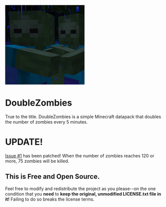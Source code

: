 <img src="./pack.png" height=256 width=256/>

# DoubleZombies
True to the title. DoubleZombies is a simple Minecraft datapack that doubles the number of zombies every 5 minutes.

# UPDATE!
[Issue #1](https://github.com/redpendrew/doublezombies/issues/1) has been patched! When the number of zombies reaches 120 or more, 75 zombies will be killed.

## This is Free and Open Source.
Feel free to modify and redistribute the project as you please--on the one condition that you **need** to **keep the original, unmodified LICENSE.txt file in it!**
Failing to do so breaks the license terms.

